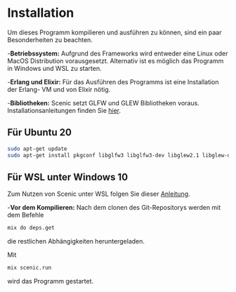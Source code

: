 # Installation

Um dieses Programm kompilieren und ausführen zu können, 
sind ein paar Besonderheiten zu beachten.

-**Betriebssystem:** Aufgrund des Frameworks wird entweder 
eine Linux oder MacOS Distribution vorausgesetzt. Alternativ ist es 
möglich das Programm in Windows und WSL zu starten.

-**Erlang und Elixir:** Für das Ausführen des Programms ist eine Installation der Erlang- VM
und von Elixir nötig.

-**Bibliotheken:** Scenic setzt GLFW und GLEW Bibliotheken voraus.
Installationsanleitungen finden Sie [hier](https://hexdocs.pm/scenic/install_dependencies.html).
## Für Ubuntu 20
```bash
sudo apt-get update
sudo apt-get install pkgconf libglfw3 libglfw3-dev libglew2.1 libglew-dev
```
## Für WSL unter Windows 10
Zum Nutzen von Scenic unter WSL folgen Sie dieser [Anleitung](https://medium.com/@jeffborch/running-the-scenic-elixir-gui-framework-on-windows-10-using-wsl-f9c01fd276f6).

-**Vor dem Kompilieren:** Nach dem clonen des Git-Repositorys werden mit dem Befehle 
```bash
mix do deps.get
```
die restlichen Abhängigkeiten heruntergeladen.

Mit 
```bash
mix scenic.run
```
wird das Programm gestartet.